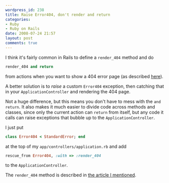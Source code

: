 ```yaml
---
wordpress_id: 238
title: Raise Error404, don't render and return
categories:
- Ruby
- Ruby on Rails
date: 2008-07-24 21:57
layout: post
comments: true
---
```

I think it's fairly common in Rails to define a <code>render_404</code> method and do

``` ruby
render_404 and return
```
from actions when you want to show a 404 error page (as described <a href="http://www.sitepoint.com/blogs/2006/08/30/being-a-good-little-404er/">here</a>).

A better solution is to <i>raise</i> a custom <code>Error404</code> exception, then catching that in your <code>ApplicationController</code> and rendering the 404 page.

Not a huge difference, but this means you don't have to mess with the <code>and return</code>. It also makes it much easier to divide code across methods and classes, since only the current action can <code>return</code> from itself, but any code it calls can raise exceptions that bubble up to the <code>ApplicationController</code>.

<!--more-->

I just put

``` ruby
class Error404 < StandardError; end
```
at the top of my <code>app/controllers/application.rb</code> and add

``` ruby
rescue_from Error404, :with => :render_404
```
to the <code>ApplicationController</code>.

The <code>render_404</code> method is described in <a href="http://www.sitepoint.com/blogs/2006/08/30/being-a-good-little-404er/">the article I mentioned</a>.
